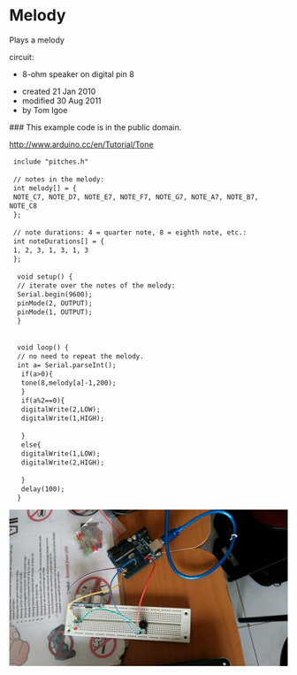 # Melody

 Plays a melody

  circuit:
  * 8-ohm speaker on digital pin 8
 <ul>
    <li> created 21 Jan 2010 </li>
    <li> modified 30 Aug 2011 </li>
    <li> by Tom Igoe </li>
</ul>
### This example code is in the public domain.

   http://www.arduino.cc/en/Tutorial/Tone

 
     include "pitches.h"

     // notes in the melody:
     int melody[] = {
     NOTE_C7, NOTE_D7, NOTE_E7, NOTE_F7, NOTE_G7, NOTE_A7, NOTE_B7, NOTE_C8
     };

     // note durations: 4 = quarter note, 8 = eighth note, etc.:
     int noteDurations[] = {
     1, 2, 3, 1, 3, 1, 3
     };

      void setup() {
      // iterate over the notes of the melody:
      Serial.begin(9600);
      pinMode(2, OUTPUT);
      pinMode(1, OUTPUT);
      }


      void loop() {
      // no need to repeat the melody.
      int a= Serial.parseInt();
       if(a>0){
       tone(8,melody[a]-1,200);
       }
       if(a%2==0){
       digitalWrite(2,LOW);
       digitalWrite(1,HIGH);
  
       }
       else{
       digitalWrite(1,LOW);
       digitalWrite(2,HIGH);
 
       }
       delay(100);
      }

![SS ARD][img1]
     
[img1]: /Photo%20Arduino/melody.jpg "SS ARD"
